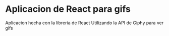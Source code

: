# Aplicacion de React para gifs

Aplicacion hecha con la libreria de React Utilizando la API de Giphy para ver gifs


